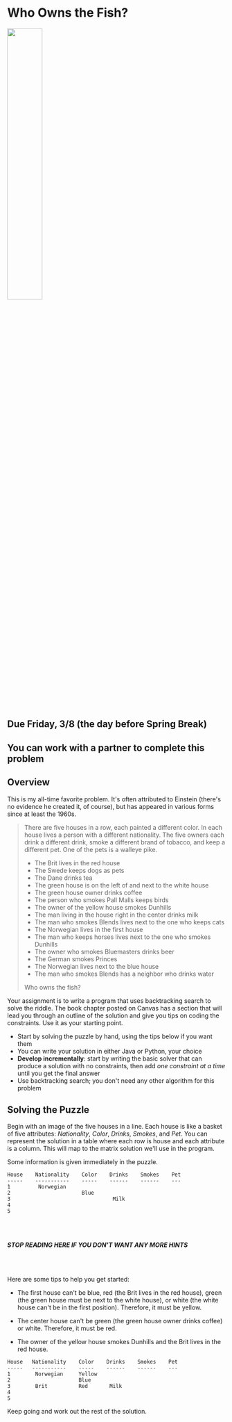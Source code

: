 # Who Owns the Fish?

<img src="https://upload.wikimedia.org/wikipedia/commons/thumb/9/96/Sander_vitreus.jpg/2560px-Sander_vitreus.jpg" width="40%" />

## Due Friday, 3/8 (the day before Spring Break)

## You can work with a partner to complete this problem

## Overview

This is my all-time favorite problem. It's often attributed to Einstein (there's no evidence he created it, of course), but has appeared in various forms since at least the 1960s.

> There are five houses in a row, each painted a different color. In each house lives a person with a different nationality. The five owners each drink a different drink, smoke a different brand of tobacco, and keep a different pet. One of the pets is a walleye pike.
> - The Brit lives in the red house
> - The Swede keeps dogs as pets
> - The Dane drinks tea
> - The green house is on the left of and next to the white house
> - The green house owner drinks coffee
> - The person who smokes Pall Malls keeps birds
> - The owner of the yellow house smokes Dunhills
> - The man living in the house right in the center drinks milk
> - The man who smokes Blends lives next to the one who keeps cats
> - The Norwegian lives in the first house
> - The man who keeps horses lives next to the one who smokes Dunhills
> - The owner who smokes Bluemasters drinks beer
> - The German smokes Princes
> - The Norwegian lives next to the blue house
> - The man who smokes Blends has a neighbor who drinks water
>
> Who owns the fish?

Your assignment is to write a program that uses backtracking search to solve the riddle. The book chapter posted on Canvas has a section that will lead you through an outline of the solution and give you tips on coding the constraints. Use it as your starting point.

- Start by solving the puzzle by hand, using the tips below if you want them
- You can write your solution in either Java or Python, your choice
- **Develop incrementally**: start by writing the basic solver that can produce a solution with no constraints, then add *one constraint at a time* until you get the final answer
- Use backtracking search; you don't need any other algorithm for this problem

## Solving the Puzzle

Begin with an image of the five houses in a line. Each house is like a basket of five attributes: *Nationality*, *Color*, *Drinks*, *Smokes*, and *Pet*. You can represent the solution in a table where each row is house and each attribute is a column. This will map to the matrix solution we'll use in the program.

Some information is given immediately in the puzzle.

```
House    Nationality    Color    Drinks    Smokes    Pet
-----    -----------    -----    ------    ------    ---
1         Norwegian
2                       Blue
3                                 Milk
4
5
```

<br/>
<br/>

***STOP READING HERE IF YOU DON'T WANT ANY MORE HINTS***

<br/>
<br/>

Here are some tips to help you get started:
- The first house can't be blue, red (the Brit lives in the red house), green (the green house must be next to the white house), or white (the white house can't be in the first position). Therefore, it must be yellow.

- The center house can't be green (the green house owner drinks coffee) or white. Therefore, it must be red.

- The owner of the yellow house smokes Dunhills and the Brit lives in the red house.

```
House   Nationality    Color    Drinks    Smokes    Pet
-----   -----------    -----    ------    ------    ---
1        Norwegian     Yellow
2                      Blue
3        Brit          Red       Milk
4
5
```

Keep going and work out the rest of the solution.
